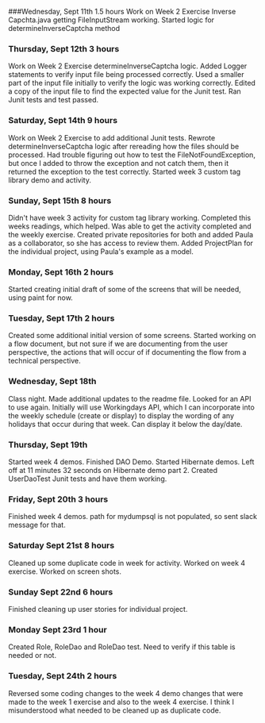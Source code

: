 
###Wednesday, Sept 11th 1.5 hours
Work on Week 2 Exercise Inverse Capchta.java getting FileInputStream working.  Started logic for determineInverseCaptcha 
method 

### Thursday, Sept 12th 3 hours
Work on Week 2 Exercise determineInverseCaptcha logic.  Added Logger statements to verify input file being processed correctly.  Used a 
smaller part of the input file initially to verify the logic was working correctly.  Edited a copy of 
the input file to find the expected value for the Junit test.  Ran Junit tests and test passed.

### Saturday, Sept 14th 9 hours
Work on Week 2 Exercise to add additional Junit tests.  Rewrote determineInverseCaptcha logic after rereading how the 
files should be processed.  Had trouble figuring out how to test the FileNotFoundException, but once I added to throw 
the exception and not catch them, then it returned the exception to the test correctly.
Started week 3 custom tag library demo and activity.

### Sunday, Sept 15th 8 hours
Didn't have week 3 activity for custom tag library working.  Completed this weeks readings, which helped.  Was able to 
get the activity completed and the weekly exercise.  Created private repositories for both and added Paula as a 
collaborator, so she has access to review them.  Added ProjectPlan for the individual project, using Paula's example as
a model.

### Monday, Sept 16th 2 hours
Started creating initial draft of some of the screens that will be needed, using paint for now.


### Tuesday, Sept 17th 2 hours
Created some additional initial version of some screens.  Started working on a flow document, but not sure if we are 
documenting from the user perspective, the actions that will occur of if documenting the flow from a technical perspective.

### Wednesday, Sept 18th
Class night.  Made additional updates to the readme file.  Looked for an API to use again.  Initially will use 
Workingdays API, which I can incorporate into the weekly schedule (create or display) to display the wording of any 
holidays that occur during that week.  Can display it below the day/date.

### Thursday, Sept 19th
Started week 4 demos.  Finished DAO Demo.  Started Hibernate demos.  Left off at 11 minutes 32 seconds
on Hibernate demo part 2.  Created UserDaoTest Junit tests and have them working.

### Friday, Sept 20th 3 hours
Finished week 4 demos. path for mydumpsql is not populated, so sent slack message for that.

### Saturday Sept 21st 8 hours
Cleaned up some duplicate code in week for activity.  Worked on week 4 exercise.  Worked on screen shots.

### Sunday Sept 22nd 6 hours
Finished cleaning up user stories for individual project.

### Monday Sept 23rd 1 hour
Created Role, RoleDao and RoleDao test.  Need to verify if this table is needed or not.

### Tuesday, Sept 24th 2 hours
Reversed some coding changes to the week 4 demo changes that were made to the week 1 exercise and also to the week 4 
exercise.  I think I misunderstood what needed to be cleaned up as duplicate code.

